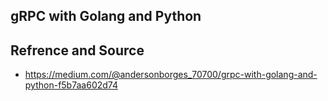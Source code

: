 ## gRPC with Golang and Python

## Refrence and Source
- https://medium.com/@andersonborges_70700/grpc-with-golang-and-python-f5b7aa602d74